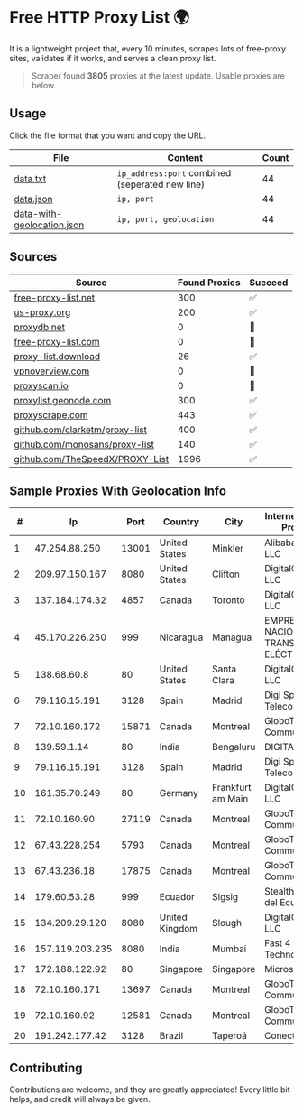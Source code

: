
# Free HTTP Proxy List 🌍

It is a lightweight project that, every 10 minutes, scrapes lots of free-proxy sites, validates if it works, and serves a clean proxy list.


> Scraper found **3805** proxies at the latest update. Usable proxies are below.

## Usage

Click the file format that you want and copy the URL.


|File|Content|Count|
|----|-------|-----|
|[data.txt](https://raw.githubusercontent.com/themiralay/Proxy-List-World/master/data.txt)|`ip_address:port` combined (seperated new line)|44|
|[data.json](https://raw.githubusercontent.com/themiralay/Proxy-List-World/master/data.json)|`ip, port`|44|
|[data-with-geolocation.json](https://raw.githubusercontent.com/themiralay/Proxy-List-World/master/data-with-geolocation.json)|`ip, port, geolocation`|44|

## Sources

|Source|Found Proxies|Succeed|
|------|-------------|-------|
|[free-proxy-list.net](https://free-proxy-list.net)|300|✅|
|[us-proxy.org](https://www.us-proxy.org)|200|✅|
|[proxydb.net](http://proxydb.net)|0|🚫|
|[free-proxy-list.com](https://free-proxy-list.com/?page=&port=&type%5B%5D=http&type%5B%5D=https&up_time=0&search=Search)|0|🚫|
|[proxy-list.download](https://www.proxy-list.download/HTTP)|26|✅|
|[vpnoverview.com](https://vpnoverview.com/privacy/anonymous-browsing/free-proxy-servers)|0|🚫|
|[proxyscan.io](https://www.proxyscan.io)|0|🚫|
|[proxylist.geonode.com](https://proxylist.geonode.com/api/proxy-list?limit=300&page=1&sort_by=lastChecked&sort_type=desc&protocols=http,https)|300|✅|
|[proxyscrape.com](https://api.proxyscrape.com/v2/?request=displayproxies&protocol=http&timeout=10000&country=all&ssl=all&anonymity=all)|443|✅|
|[github.com/clarketm/proxy-list](https://raw.githubusercontent.com/clarketm/proxy-list/master/proxy-list-raw.txt)|400|✅|
|[github.com/monosans/proxy-list](https://raw.githubusercontent.com/monosans/proxy-list/main/proxies/http.txt)|140|✅|
|[github.com/TheSpeedX/PROXY-List](https://raw.githubusercontent.com/TheSpeedX/PROXY-List/master/http.txt)|1996|✅|


## Sample Proxies With Geolocation Info

|#|Ip|Port|Country|City|Internet Service Provider|
|-|--|----|-------|----|-------------------------|
|1|47.254.88.250|13001|United States|Minkler|Alibaba Cloud LLC|
|2|209.97.150.167|8080|United States|Clifton|DigitalOcean, LLC|
|3|137.184.174.32|4857|Canada|Toronto|DigitalOcean, LLC|
|4|45.170.226.250|999|Nicaragua|Managua|EMPRESA NACIONAL DE TRANSMISIÓN ELÉCTRICA|
|5|138.68.60.8|80|United States|Santa Clara|DigitalOcean, LLC|
|6|79.116.15.191|3128|Spain|Madrid|Digi Spain Telecom S.L.U.|
|7|72.10.160.172|15871|Canada|Montreal|GloboTech Communications|
|8|139.59.1.14|80|India|Bengaluru|DIGITALOCEAN|
|9|79.116.15.191|3128|Spain|Madrid|Digi Spain Telecom S.L.U.|
|10|161.35.70.249|80|Germany|Frankfurt am Main|DigitalOcean, LLC|
|11|72.10.160.90|27119|Canada|Montreal|GloboTech Communications|
|12|67.43.228.254|5793|Canada|Montreal|GloboTech Communications|
|13|67.43.236.18|17875|Canada|Montreal|GloboTech Communications|
|14|179.60.53.28|999|Ecuador|Sigsig|Stealth Telecom del Ecuador|
|15|134.209.29.120|8080|United Kingdom|Slough|DigitalOcean, LLC|
|16|157.119.203.235|8080|India|Mumbai|Fast 4 Technologies|
|17|172.188.122.92|80|Singapore|Singapore|Microsoft|
|18|72.10.160.171|13697|Canada|Montreal|GloboTech Communications|
|19|72.10.160.92|12581|Canada|Montreal|GloboTech Communications|
|20|191.242.177.42|3128|Brazil|Taperoá|Conect Telecom|



## Contributing

Contributions are welcome, and they are greatly appreciated! Every
little bit helps, and credit will always be given.


